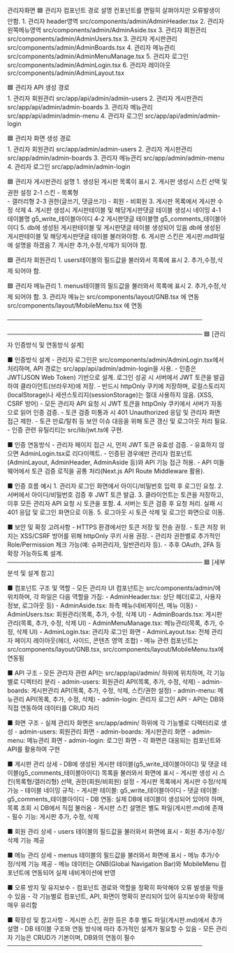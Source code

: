 관리자화면 
🟦 관리자 컴포넌트 경로 설명 컨포넌트를 면밀히 살펴야지만 오류발생이 안함.
    1. 관리자 header영역
        src/components/admin/AdminHeader.tsx
    2. 관리자 왼쪽메뉴영역
        src/components/admin/AdminAside.tsx
    3. 관리자 회원관리
        src/components/admin/AdminUsers.tsx
    3. 관리자 게시판관리
        src/components/admin/AdminBoards.tsx
    4. 관리자 메뉴관리
        src/components/admin/AdminMenuManage.tsx
    5. 관리자 로그인
        src/components/admin/AdminLogin.tsx
    6. 관리자 레이아웃
        src/components/admin/AdminLayout.tsx

🟦 관리자 API 생성 경로   
    1. 관리자 회원관리
        src/app/api/admin/admin-users
    2. 관리자 게시판관리
        src/app/api/admin/admin-boards
    3. 관리자 메뉴관리
        src/app/api/admin/admin-menu
    4. 관리자 로그인
        src/app/api/admin/admin-login

🟦 관리자 화면 생성 경로     
    1. 관리자 회원관리
        src/app/admin/admin-users
    2. 관리자 게시판관리
        src/app/admin/admin-boards
    3. 관리자 메뉴관리
        src/app/admin/admin-menu
    4. 관리자 로그인
        src/app/admin/admin-login

🟦 관리자 게시판관리 설명
    1. 생성된 게시판 목록이 표시
    2. 게시판 생성시 스킨 선택 및 권한 설정
        2-1 스킨
            - 목록형   
            - 갤러리형
        2-3 권한(글쓰기, 댓글쓰기)
            - 회원
            - 비회원
    3. 게시판 목록에서 게시판 수정 삭제
    4. 게시판 생성시 게시판테이블 및 해당게시판댓글 테이블 생성시 네이밍
        4-1 테이블명
            g5_write_테이블아이디
        4-2 게시판댓글 테이블명
            g5_comments_테이블아이디
    5. db에 생성된 게시판테이블 및 게시판댓글 테이블 생성되어 있음 db에 생성된 게시판테이블 및 해당게시판댓글 테이블 불러와야함.
    6. 게시판 스킨은 게시판.md파일에 설명을 하겠음
    7. 게시판 추가,수정,삭제가 되어야 함.

🟦 관리자 회원관리
    1. users테이블의 필드값을 불러와서 목록에 표시
    2. 추가,수정,삭제 되어야 함.

🟦 관리자 메뉴관리
    1. menus테이블의 필드값을 불러와서 목록에 표시
    2. 추가,수정,삭제 되어야 함.
    3. 관리자 메뉴는 
        src/components/layout/GNB.tsx 에 연동
        src/components/layout/MobileMenu.tsx 에 연동

─────────────────────────────────────────────

─────────────────────────────────────────────
🟦 [관리자 인증방식 및 연동방식 설계]

■ 인증방식 설계
    - 관리자 로그인은 src/components/admin/AdminLogin.tsx에서 처리하며, API 경로는 src/app/api/admin/admin-login을 사용.
    - 인증은 JWT(JSON Web Token) 기반으로 설계. 로그인 성공 시 서버에서 JWT 토큰을 발급하여 클라이언트(브라우저)에 저장.
    - 반드시 httpOnly 쿠키에 저장하며, 로컬스토리지(localStorage)나 세션스토리지(sessionStorage)는 절대 사용하지 않음. (XSS, CSRF 방어)
    - 모든 관리자 API 요청 시 JWT 토큰을 httpOnly 쿠키에서 서버가 자동으로 읽어 인증 검증.
    - 토큰 검증 미통과 시 401 Unauthorized 응답 및 관리자 화면 접근 제한.
    - 토큰 만료/탈취 등 보안 이슈 대응을 위해 토큰 갱신 및 로그아웃 처리 필요.
    - 인증 관련 유틸리티는 src/lib/jwt.ts에 구현.

■ 인증 연동방식
    - 관리자 페이지 접근 시, 먼저 JWT 토큰 유효성 검증.
    - 유효하지 않으면 AdminLogin.tsx로 리다이렉트.
    - 인증된 경우에만 관리자 컴포넌트(AdminLayout, AdminHeader, AdminAside 등)와 API 기능 접근 허용.
    - API 미들웨어에서 토큰 검증 로직을 공통 처리(Next.js API Route Middleware 활용).

■ 인증 흐름 예시
    1. 관리자 로그인 화면에서 아이디/비밀번호 입력 후 로그인 요청.
    2. 서버에서 아이디/비밀번호 검증 후 JWT 토큰 발급.
    3. 클라이언트는 토큰을 저장하고, 이후 모든 관리자 API 요청 시 토큰을 포함.
    4. 서버는 토큰 검증 후 요청 처리. 실패 시 401 응답 및 로그인 화면으로 이동.
    5. 로그아웃 시 토큰 삭제 및 로그인 화면으로 이동.

■ 보안 및 확장 고려사항
    - HTTPS 환경에서만 토큰 저장 및 전송 권장.
    - 토큰 저장 위치는 XSS/CSRF 방어를 위해 httpOnly 쿠키 사용 권장.
    - 관리자 권한별로 추가적인 Role/Permission 체크 가능(예: 슈퍼관리자, 일반관리자 등).
    - 추후 OAuth, 2FA 등 확장 가능하도록 설계.
─────────────────────────────────────────────
🟦 [세부 분석 및 설계 참고]

■ 컴포넌트 구조 및 역할
    - 모든 관리자 UI 컴포넌트는 src/components/admin/에 위치하며, 각 파일은 다음 역할을 가짐:
        - AdminHeader.tsx: 상단 헤더(로고, 사용자 정보, 로그아웃 등)
        - AdminAside.tsx: 좌측 메뉴(네비게이션, 메뉴 이동)
        - AdminUsers.tsx: 회원관리(목록, 추가, 수정, 삭제 UI)
        - AdminBoards.tsx: 게시판관리(목록, 추가, 수정, 삭제 UI)
        - AdminMenuManage.tsx: 메뉴관리(목록, 추가, 수정, 삭제 UI)
        - AdminLogin.tsx: 관리자 로그인 화면
        - AdminLayout.tsx: 전체 관리자 페이지 레이아웃(헤더, 사이드, 콘텐츠 영역 조합)
    - 메뉴 관련 컴포넌트는 src/components/layout/GNB.tsx, src/components/layout/MobileMenu.tsx에 연동됨

■ API 구조
    - 모든 관리자 관련 API는 src/app/api/admin/ 하위에 위치하며, 각 기능별로 디렉터리 분리
        - admin-users: 회원관리 API(목록, 추가, 수정, 삭제)
        - admin-boards: 게시판관리 API(목록, 추가, 수정, 삭제, 스킨/권한 설정)
        - admin-menu: 메뉴관리 API(목록, 추가, 수정, 삭제)
        - admin-login: 관리자 로그인 API
    - API는 DB와 직접 연동하여 데이터를 CRUD 처리

■ 화면 구조
    - 실제 관리자 화면은 src/app/admin/ 하위에 각 기능별로 디렉터리로 생성
        - admin-users: 회원관리 화면
        - admin-boards: 게시판관리 화면
        - admin-menu: 메뉴관리 화면
        - admin-login: 로그인 화면
    - 각 화면은 대응되는 컴포넌트와 API를 활용하여 구현

■ 게시판 관리 상세
    - DB에 생성된 게시판 테이블(g5_write_테이블아이디) 및 댓글 테이블(g5_comments_테이블아이디) 목록을 불러와서 화면에 표시
    - 게시판 생성 시 스킨(목록형/갤러리형) 선택, 권한(회원/비회원) 설정
    - 게시판 목록에서 게시판 수정/삭제 가능
    - 테이블 네이밍 규칙:
        - 게시판 테이블: g5_write_테이블아이디
        - 댓글 테이블: g5_comments_테이블아이디
    - DB 연동: 실제 DB에 테이블이 생성되어 있어야 하며, 목록 조회 시 DB에서 직접 불러옴
    - 게시판 스킨 설명은 별도 파일(게시판.md)에 존재
    - 필수 기능: 게시판 추가, 수정, 삭제

■ 회원 관리 상세
    - users 테이블의 필드값을 불러와서 화면에 표시
    - 회원 추가/수정/삭제 기능 제공

■ 메뉴 관리 상세
    - menus 테이블의 필드값을 불러와서 화면에 표시
    - 메뉴 추가/수정/삭제 기능 제공
    - 메뉴 데이터는 GNB(Global Navigation Bar)와 MobileMenu 컴포넌트에 연동되어 실제 네비게이션에 반영

■ 오류 방지 및 유지보수
    - 컴포넌트 경로와 역할을 정확히 파악해야 오류 발생을 막을 수 있음
    - 각 기능별로 컴포넌트, API, 화면이 명확히 분리되어 있어 유지보수와 확장에 매우 유리함

■ 확장성 및 참고사항
    - 게시판 스킨, 권한 등은 추후 별도 파일(게시판.md)에서 추가 설명
    - DB 테이블 구조와 연동 방식에 따라 추가적인 설계가 필요할 수 있음
    - 모든 관리자 기능은 CRUD가 기본이며, DB와의 연동이 필수
─────────────────────────────────────────────


